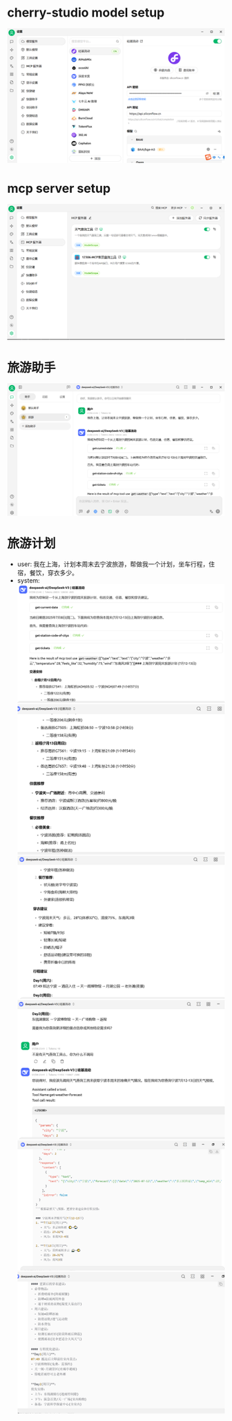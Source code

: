 # cherry-studio model setup

![cherry-studio-model-setup](image.png)

# mcp server setup

![mcp-server](image-1.png)

# 旅游助手
![旅游助手](image-2.png)

# 旅游计划

- user:
    我在上海，计划本周末去宁波旅游，帮做我一个计划，坐车行程，住宿，餐饮，穿衣多少。
- system:
![01](image-3.png)
![02](image-4.png)
![03](image-5.png)
![04](image-6.png)
![05](image-7.png)
![06](image-8.png)
